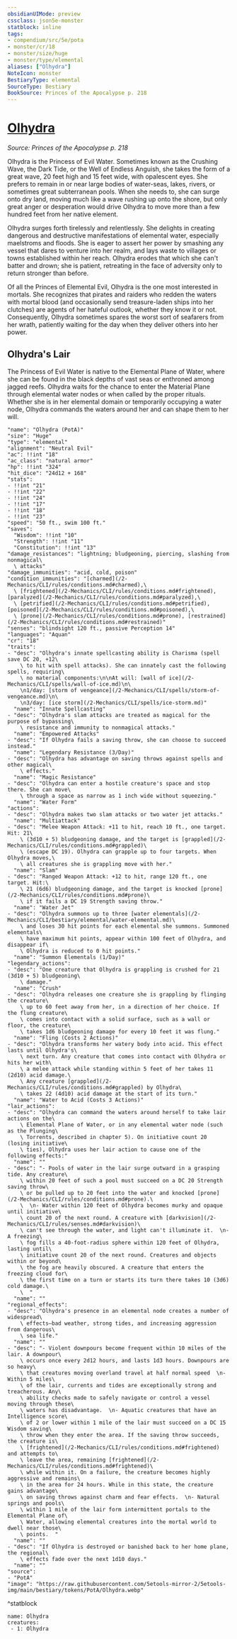```yaml
---
obsidianUIMode: preview
cssclass: json5e-monster
statblock: inline
tags:
- compendium/src/5e/pota
- monster/cr/18
- monster/size/huge
- monster/type/elemental
aliases: ["Olhydra"]
NoteIcon: monster
BestiaryType: elemental
SourceType: Bestiary
BookSource: Princes of the Apocalypse p. 218
---
```

# [Olhydra](2-Mechanics\CLI\bestiary\npc/olhydra-pota.md)
*Source: Princes of the Apocalypse p. 218*  

Olhydra is the Princess of Evil Water. Sometimes known as the Crushing Wave, the Dark Tide, or the Well of Endless Anguish, she takes the form of a great wave, 20 feet high and 15 feet wide, with opalescent eyes. She prefers to remain in or near large bodies of water-seas, lakes, rivers, or sometimes great subterranean pools. When she needs to, she can surge onto dry land, moving much like a wave rushing up onto the shore, but only great anger or desperation would drive Olhydra to move more than a few hundred feet from her native element.

Olhydra surges forth tirelessly and relentlessly. She delights in creating dangerous and destructive manifestations of elemental water, especially maelstroms and floods. She is eager to assert her power by smashing any vessel that dares to venture into her realm, and lays waste to villages or towns established within her reach. Olhydra erodes that which she can't batter and drown; she is patient, retreating in the face of adversity only to return stronger than before.

Of all the Princes of Elemental Evil, Olhydra is the one most interested in mortals. She recognizes that pirates and raiders who redden the waters with mortal blood (and occasionally send treasure-laden ships into her clutches) are agents of her hateful outlook, whether they know it or not. Consequently, Olhydra sometimes spares the worst sort of seafarers from her wrath, patiently waiting for the day when they deliver others into her power.

## Olhydra's Lair

The Princess of Evil Water is native to the Elemental Plane of Water, where she can be found in the black depths of vast seas or enthroned among jagged reefs. Olhydra waits for the chance to enter the Material Plane through elemental water nodes or when called by the proper rituals. Whether she is in her elemental domain or temporarily occupying a water node, Olhydra commands the waters around her and can shape them to her will.

```statblock
"name": "Olhydra (PotA)"
"size": "Huge"
"type": "elemental"
"alignment": "Neutral Evil"
"ac": !!int "18"
"ac_class": "natural armor"
"hp": !!int "324"
"hit_dice": "24d12 + 168"
"stats":
- !!int "21"
- !!int "22"
- !!int "24"
- !!int "17"
- !!int "18"
- !!int "23"
"speed": "50 ft., swim 100 ft."
"saves":
  "Wisdom": !!int "10"
  "Strength": !!int "11"
  "Constitution": !!int "13"
"damage_resistances": "lightning; bludgeoning, piercing, slashing from nonmagical\
  \ attacks"
"damage_immunities": "acid, cold, poison"
"condition_immunities": "[charmed](/2-Mechanics/CLI/rules/conditions.md#charmed),\
  \ [frightened](/2-Mechanics/CLI/rules/conditions.md#frightened), [paralyzed](/2-Mechanics/CLI/rules/conditions.md#paralyzed),\
  \ [petrified](/2-Mechanics/CLI/rules/conditions.md#petrified), [poisoned](/2-Mechanics/CLI/rules/conditions.md#poisoned),\
  \ [prone](/2-Mechanics/CLI/rules/conditions.md#prone), [restrained](/2-Mechanics/CLI/rules/conditions.md#restrained)"
"senses": "blindsight 120 ft., passive Perception 14"
"languages": "Aquan"
"cr": "18"
"traits":
- "desc": "Olhydra's innate spellcasting ability is Charisma (spell save DC 20, +12\
    \ to hit with spell attacks). She can innately cast the following spells, requiring\
    \ no material components:\n\nAt will: [wall of ice](/2-Mechanics/CLI/spells/wall-of-ice.md)\n\
    \n1/day: [storm of vengeance](/2-Mechanics/CLI/spells/storm-of-vengeance.md)\n\
    \n3/day: [ice storm](/2-Mechanics/CLI/spells/ice-storm.md)"
  "name": "Innate Spellcasting"
- "desc": "Olhydra's slam attacks are treated as magical for the purpose of bypassing\
    \ resistance and immunity to nonmagical attacks."
  "name": "Empowered Attacks"
- "desc": "If Olhydra fails a saving throw, she can choose to succeed instead."
  "name": "Legendary Resistance (3/Day)"
- "desc": "Olhydra has advantage on saving throws against spells and other magical\
    \ effects."
  "name": "Magic Resistance"
- "desc": "Olhydra can enter a hostile creature's space and stop there. She can move\
    \ through a space as narrow as 1 inch wide without squeezing."
  "name": "Water Form"
"actions":
- "desc": "Olhydra makes two slam attacks or two water jet attacks."
  "name": "Multiattack"
- "desc": "Melee Weapon Attack: +11 to hit, reach 10 ft., one target. Hit: 21\
    \ (3d10 + 5) bludgeoning damage, and the target is [grappled](/2-Mechanics/CLI/rules/conditions.md#grappled)\
    \ (escape DC 19). Olhydra can grapple up to four targets. When Olhydra moves,\
    \ all creatures she is grappling move with her."
  "name": "Slam"
- "desc": "Ranged Weapon Attack: +12 to hit, range 120 ft., one target. Hit:\
    \ 21 (6d6) bludgeoning damage, and the target is knocked [prone](/2-Mechanics/CLI/rules/conditions.md#prone)\
    \ if it fails a DC 19 Strength saving throw."
  "name": "Water Jet"
- "desc": "Olhydra summons up to three [water elementals](/2-Mechanics/CLI/bestiary/elemental/water-elemental.md)\
    \ and loses 30 hit points for each elemental she summons. Summoned elementals\
    \ have maximum hit points, appear within 100 feet of Olhydra, and disappear if\
    \ Olhydra is reduced to 0 hit points."
  "name": "Summon Elementals (1/Day)"
"legendary_actions":
- "desc": "One creature that Olhydra is grappling is crushed for 21 (3d10 + 5) bludgeoning\
    \ damage."
  "name": "Crush"
- "desc": "Olhydra releases one creature she is grappling by flinging the creature\
    \ up to 60 feet away from her, in a direction of her choice. If the flung creature\
    \ comes into contact with a solid surface, such as a wall or floor, the creature\
    \ takes 1d6 bludgeoning damage for every 10 feet it was flung."
  "name": "Fling (Costs 2 Actions)"
- "desc": "Olhydra transforms her watery body into acid. This effect lasts until Olhydra's\
    \ next turn. Any creature that comes into contact with Olhydra or hits her with\
    \ a melee attack while standing within 5 feet of her takes 11 (2d10) acid damage.\
    \ Any creature [grappled](/2-Mechanics/CLI/rules/conditions.md#grappled) by Olhydra\
    \ takes 22 (4d10) acid damage at the start of its turn."
  "name": "Water to Acid (Costs 3 Actions)"
"lair_actions":
- "desc": "Olhydra can command the waters around herself to take lair actions on the\
    \ Elemental Plane of Water, or in any elemental water node (such as the Plunging\
    \ Torrents, described in chapter 5). On initiative count 20 (losing initiative\
    \ ties), Olhydra uses her lair action to cause one of the following effects:"
  "name": ""
- "desc": "- Pools of water in the lair surge outward in a grasping tide. Any creature\
    \ within 20 feet of such a pool must succeed on a DC 20 Strength saving throw\
    \ or be pulled up to 20 feet into the water and knocked [prone](/2-Mechanics/CLI/rules/conditions.md#prone).\
    \  \n- Water within 120 feet of Olhydra becomes murky and opaque until initiative\
    \ count 20 of the next round. A creature with [darkvision](/2-Mechanics/CLI/rules/senses.md#darkvision)\
    \ can't see through the water, and light can't illuminate it.  \n- A freezing\
    \ fog fills a 40-foot-radius sphere within 120 feet of Olhydra, lasting until\
    \ initiative count 20 of the next round. Creatures and objects within or beyond\
    \ the fog are heavily obscured. A creature that enters the freezing cloud for\
    \ the first time on a turn or starts its turn there takes 10 (3d6) cold damage.\
    \  "
  "name": ""
"regional_effects":
- "desc": "Olhydra's presence in an elemental node creates a number of widespread\
    \ effects—bad weather, strong tides, and increasing aggression from dangerous\
    \ sea life."
  "name": ""
- "desc": "- Violent downpours become frequent within 10 miles of the lair. A downpour\
    \ occurs once every 2d12 hours, and lasts 1d3 hours. Downpours are so heavy\
    \ that creatures moving overland travel at half normal speed  \n- Within 5 miles\
    \ of the lair, currents and tides are exceptionally strong and treacherous. Any\
    \ ability checks made to safely navigate or control a vessel moving through these\
    \ waters has disadvantage.  \n- Aquatic creatures that have an Intelligence score\
    \ of 2 or lower within 1 mile of the lair must succeed on a DC 15 Wisdom saving\
    \ throw when they enter the area. If the saving throw succeeds, the creature is\
    \ [frightened](/2-Mechanics/CLI/rules/conditions.md#frightened) and attempts to\
    \ leave the area, remaining [frightened](/2-Mechanics/CLI/rules/conditions.md#frightened)\
    \ while within it. On a failure, the creature becomes highly aggressive and remains\
    \ in the area for 24 hours. While in this state, the creature gains advantage\
    \ on saving throws against charm and fear effects.  \n- Natural springs and pools\
    \ within 1 mile of the lair form intermittent portals to the Elemental Plane of\
    \ Water, allowing elemental creatures into the mortal world to dwell near those\
    \ points.  "
  "name": ""
- "desc": "If Olhydra is destroyed or banished back to her home plane, the regional\
    \ effects fade over the next 1d10 days."
  "name": ""
"source":
- "PotA"
"image": "https://raw.githubusercontent.com/5etools-mirror-2/5etools-img/main/bestiary/tokens/PotA/Olhydra.webp"
```
^statblock

```encounter-table
name: Olhydra
creatures:
 - 1: Olhydra
```
